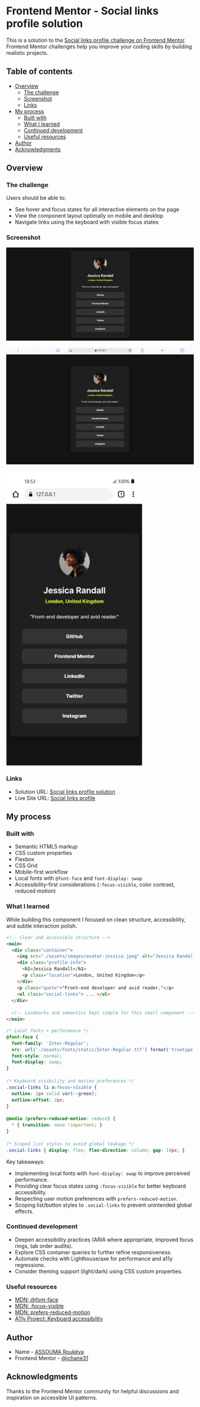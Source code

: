 # Frontend Mentor - Social links profile solution

This is a solution to the [Social links profile challenge on Frontend Mentor](https://www.frontendmentor.io/challenges/social-links-profile-UG32l9m6dQ). Frontend Mentor challenges help you improve your coding skills by building realistic projects. 

## Table of contents

- [Overview](#overview)
  - [The challenge](#the-challenge)
  - [Screenshot](#screenshot)
  - [Links](#links)
- [My process](#my-process)
  - [Built with](#built-with)
  - [What I learned](#what-i-learned)
  - [Continued development](#continued-development)
  - [Useful resources](#useful-resources)
- [Author](#author)
- [Acknowledgments](#acknowledgments)

## Overview

### The challenge

Users should be able to:

- See hover and focus states for all interactive elements on the page
 - View the component layout optimally on mobile and desktop
 - Navigate links using the keyboard with visible focus states

### Screenshot

![Website Screenshot](./assets/images/screen_web.png)

![Tablet Screenshot](./assets/images/screen_tablette.png)

![Mobile Screenshot](./assets/images/screen_mobile%20(1).png)


### Links

- Solution URL: [Social links profile solution](https://github.com/ichane31/Social-links-profile)
- Live Site URL: [Social links profile](https://your-live-site-url.com)

## My process

### Built with

- Semantic HTML5 markup
- CSS custom properties
- Flexbox
- CSS Grid
- Mobile-first workflow
 - Local fonts with `@font-face` and `font-display: swap`
 - Accessibility-first considerations (`:focus-visible`, color contrast, reduced motion)

### What I learned

While building this component I focused on clean structure, accessibility, and subtle interaction polish.

```html
<!-- Clear and accessible structure -->
<main>
  <div class="container">
    <img src="./assets/images/avatar-jessica.jpeg" alt="Jessica Randall">
    <div class="profile-info">
      <h1>Jessica Randall</h1>
      <p class="location">London, United Kingdom</p>
    </div>
    <p class="quote">"Front-end developer and avid reader."</p>
    <ul class="social-links"> ... </ul>
  </div>
  
  <!-- Landmarks and semantics kept simple for this small component -->
</main>
```

```css
/* Local fonts + performance */
@font-face {
  font-family: 'Inter-Regular';
  src: url('./assets/fonts/static/Inter-Regular.ttf') format('truetype');
  font-style: normal;
  font-display: swap;
}

/* Keyboard visibility and motion preferences */
.social-links li a:focus-visible {
  outline: 2px solid var(--green);
  outline-offset: 2px;
}

@media (prefers-reduced-motion: reduce) {
  * { transition: none !important; }
}

/* Scoped list styles to avoid global leakage */
.social-links { display: flex; flex-direction: column; gap: 14px; }
```

Key takeaways:
- Implementing local fonts with `font-display: swap` to improve perceived performance.
- Providing clear focus states using `:focus-visible` for better keyboard accessibility.
- Respecting user motion preferences with `prefers-reduced-motion`.
- Scoping list/button styles to `.social-links` to prevent unintended global effects.

### Continued development

- Deepen accessibility practices (ARIA where appropriate, improved focus rings, tab order audits).
- Explore CSS container queries to further refine responsiveness.
- Automate checks with Lighthouse/axe for performance and a11y regressions.
- Consider theming support (light/dark) using CSS custom properties.

### Useful resources

- [MDN: @font-face](https://developer.mozilla.org/en-US/docs/Web/CSS/@font-face)
- [MDN: :focus-visible](https://developer.mozilla.org/en-US/docs/Web/CSS/:focus-visible)
- [MDN: prefers-reduced-motion](https://developer.mozilla.org/en-US/docs/Web/CSS/@media/prefers-reduced-motion)
- [A11y Project: Keyboard accessibility](https://www.a11yproject.com/posts/operable/#keyboard)

## Author

- Name - [ASSOUMA Roukéya](ASSOUMA-Roukeya)
- Frontend Mentor - [@ichane31](https://www.frontendmentor.io/profile/ichane31)

## Acknowledgments

Thanks to the Frontend Mentor community for helpful discussions and inspiration on accessible UI patterns.
